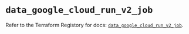 # `data_google_cloud_run_v2_job`

Refer to the Terraform Registory for docs: [`data_google_cloud_run_v2_job`](https://registry.terraform.io/providers/hashicorp/google-beta/5.3.0/docs/data-sources/google_cloud_run_v2_job).
